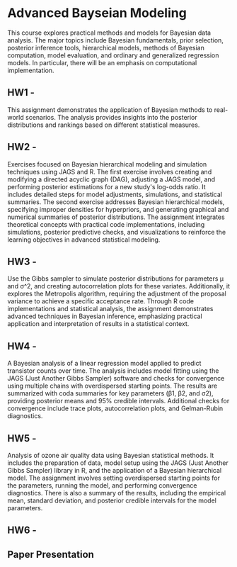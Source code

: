# Advanced Bayseian Modeling
This course explores practical methods and models for Bayesian data analysis. The major topics include Bayesian fundamentals, prior selection, posterior inference tools, hierarchical models, methods of Bayesian computation, model evaluation, and ordinary and generalized regression models. In particular, there will be an emphasis on computational implementation.

## HW1 - 
This assignment demonstrates the application of Bayesian methods to real-world scenarios. The analysis provides insights into the posterior distributions and rankings based on different statistical measures.

## HW2 - 
Exercises focused on Bayesian hierarchical modeling and simulation techniques using JAGS and R. The first exercise involves creating and modifying a directed acyclic graph (DAG), adjusting a JAGS model, and performing posterior estimations for a new study's log-odds ratio. It includes detailed steps for model adjustments, simulations, and statistical summaries. The second exercise addresses Bayesian hierarchical models, specifying improper densities for hyperpriors, and generating graphical and numerical summaries of posterior distributions. The assignment integrates theoretical concepts with practical code implementations, including simulations, posterior predictive checks, and visualizations to reinforce the learning objectives in advanced statistical modeling.

## HW3 -
Use the Gibbs sampler to simulate posterior distributions for parameters μ and σ^2, and creating autocorrelation plots for these variates. Additionally, it explores the Metropolis algorithm, requiring the adjustment of the proposal variance to achieve a specific acceptance rate. Through R code implementations and statistical analysis, the assignment demonstrates advanced techniques in Bayesian inference, emphasizing practical application and interpretation of results in a statistical context. 

## HW4 - 
A Bayesian analysis of a linear regression model applied to predict transistor counts over time. The analysis includes model fitting using the JAGS (Just Another Gibbs Sampler) software and checks for convergence using multiple chains with overdispersed starting points. The results are summarized with coda summaries for key parameters (β1, β2, and σ2), providing posterior means and 95% credible intervals. Additional checks for convergence include trace plots, autocorrelation plots, and Gelman-Rubin diagnostics.

## HW5 -
Analysis of ozone air quality data using Bayesian statistical methods. It includes the preparation of data, model setup using the JAGS (Just Another Gibbs Sampler) library in R, and the application of a Bayesian hierarchical model. The assignment involves setting overdispersed starting points for the parameters, running the model, and performing convergence diagnostics. There is also a summary of the results, including the empirical mean, standard deviation, and posterior credible intervals for the model parameters.

## HW6 -


## Paper Presentation
